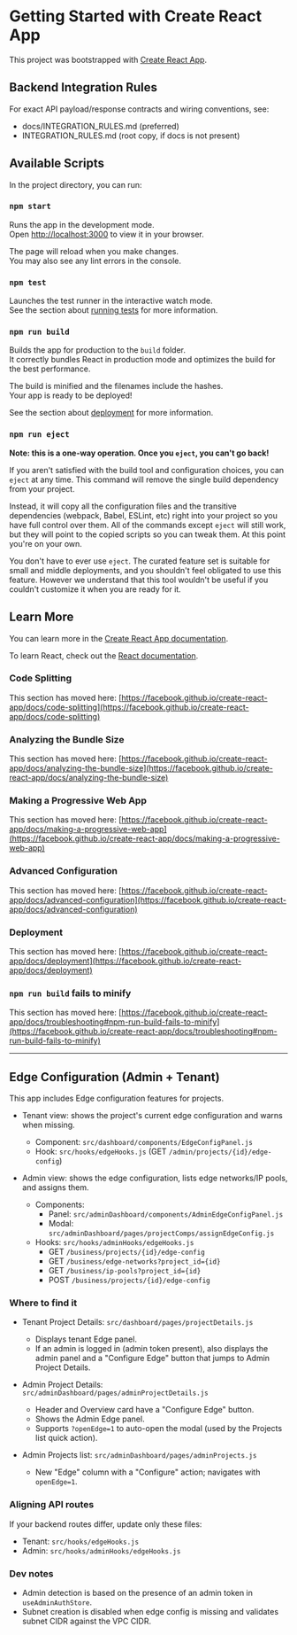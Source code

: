 # Getting Started with Create React App

This project was bootstrapped with [Create React App](https://github.com/facebook/create-react-app).

## Backend Integration Rules

For exact API payload/response contracts and wiring conventions, see:
- docs/INTEGRATION_RULES.md (preferred)
- INTEGRATION_RULES.md (root copy, if docs is not present)

## Available Scripts

In the project directory, you can run:

### `npm start`

Runs the app in the development mode.\
Open [http://localhost:3000](http://localhost:3000) to view it in your browser.

The page will reload when you make changes.\
You may also see any lint errors in the console.

### `npm test`

Launches the test runner in the interactive watch mode.\
See the section about [running tests](https://facebook.github.io/create-react-app/docs/running-tests) for more information.

### `npm run build`

Builds the app for production to the `build` folder.\
It correctly bundles React in production mode and optimizes the build for the best performance.

The build is minified and the filenames include the hashes.\
Your app is ready to be deployed!

See the section about [deployment](https://facebook.github.io/create-react-app/docs/deployment) for more information.

### `npm run eject`

**Note: this is a one-way operation. Once you `eject`, you can't go back!**

If you aren't satisfied with the build tool and configuration choices, you can `eject` at any time. This command will remove the single build dependency from your project.

Instead, it will copy all the configuration files and the transitive dependencies (webpack, Babel, ESLint, etc) right into your project so you have full control over them. All of the commands except `eject` will still work, but they will point to the copied scripts so you can tweak them. At this point you're on your own.

You don't have to ever use `eject`. The curated feature set is suitable for small and middle deployments, and you shouldn't feel obligated to use this feature. However we understand that this tool wouldn't be useful if you couldn't customize it when you are ready for it.

## Learn More

You can learn more in the [Create React App documentation](https://facebook.github.io/create-react-app/docs/getting-started).

To learn React, check out the [React documentation](https://reactjs.org/).

### Code Splitting

This section has moved here: [https://facebook.github.io/create-react-app/docs/code-splitting](https://facebook.github.io/create-react-app/docs/code-splitting)

### Analyzing the Bundle Size

This section has moved here: [https://facebook.github.io/create-react-app/docs/analyzing-the-bundle-size](https://facebook.github.io/create-react-app/docs/analyzing-the-bundle-size)

### Making a Progressive Web App

This section has moved here: [https://facebook.github.io/create-react-app/docs/making-a-progressive-web-app](https://facebook.github.io/create-react-app/docs/making-a-progressive-web-app)

### Advanced Configuration

This section has moved here: [https://facebook.github.io/create-react-app/docs/advanced-configuration](https://facebook.github.io/create-react-app/docs/advanced-configuration)

### Deployment

This section has moved here: [https://facebook.github.io/create-react-app/docs/deployment](https://facebook.github.io/create-react-app/docs/deployment)

### `npm run build` fails to minify

This section has moved here: [https://facebook.github.io/create-react-app/docs/troubleshooting#npm-run-build-fails-to-minify](https://facebook.github.io/create-react-app/docs/troubleshooting#npm-run-build-fails-to-minify)

---

## Edge Configuration (Admin + Tenant)

This app includes Edge configuration features for projects.

- Tenant view: shows the project's current edge configuration and warns when missing.
  - Component: `src/dashboard/components/EdgeConfigPanel.js`
  - Hook: `src/hooks/edgeHooks.js` (GET `/admin/projects/{id}/edge-config`)

- Admin view: shows the edge configuration, lists edge networks/IP pools, and assigns them.
  - Components:
    - Panel: `src/adminDashboard/components/AdminEdgeConfigPanel.js`
    - Modal: `src/adminDashboard/pages/projectComps/assignEdgeConfig.js`
  - Hooks: `src/hooks/adminHooks/edgeHooks.js`
    - GET `/business/projects/{id}/edge-config`
    - GET `/business/edge-networks?project_id={id}`
    - GET `/business/ip-pools?project_id={id}`
    - POST `/business/projects/{id}/edge-config`

### Where to find it

- Tenant Project Details: `src/dashboard/pages/projectDetails.js`
  - Displays tenant Edge panel.
  - If an admin is logged in (admin token present), also displays the admin panel and a "Configure Edge" button that jumps to Admin Project Details.

- Admin Project Details: `src/adminDashboard/pages/adminProjectDetails.js`
  - Header and Overview card have a "Configure Edge" button.
  - Shows the Admin Edge panel.
  - Supports `?openEdge=1` to auto-open the modal (used by the Projects list quick action).

- Admin Projects list: `src/adminDashboard/pages/adminProjects.js`
  - New "Edge" column with a "Configure" action; navigates with `openEdge=1`.

### Aligning API routes

If your backend routes differ, update only these files:

- Tenant: `src/hooks/edgeHooks.js`
- Admin: `src/hooks/adminHooks/edgeHooks.js`

### Dev notes

- Admin detection is based on the presence of an admin token in `useAdminAuthStore`.
- Subnet creation is disabled when edge config is missing and validates subnet CIDR against the VPC CIDR.
